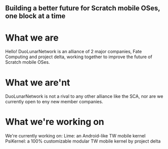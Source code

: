 ## Building a better future for Scratch mobile OSes, one block at a time
# What we are
Hello! DuoLunarNetwork is an alliance of 2 major companies, Fate Computing and project delta, working together to improve the future of Scratch mobile OSes.
# What we are'nt
DuoLunarNetwork is not a rival to any other alliance like the SCA, nor are we currently open to eny new member companies.
# What we're working on
We're currently working on:
Lime: an Android-like TW mobile kernel
PsiKernel: a 100% customizable modular TW mobile kernel by project delta
